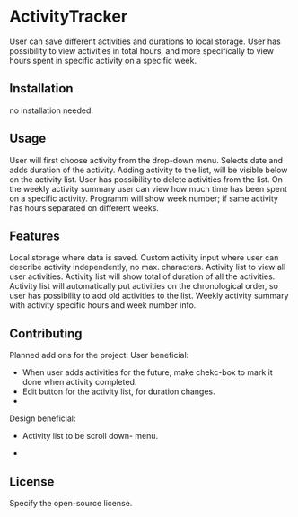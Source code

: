 # ActivityTracker

User can save different activities and durations to local storage. User has possibility to view activities in total hours, and more specifically to view hours spent in specific activity on a specific week.

## Installation
no installation needed.

## Usage

User will first choose activity from the drop-down menu. Selects date and adds duration of the activity.
Adding activity to the list, will be visible below on the activity list.
User has possibility to delete activities from the list. 
On the weekly activity summary user can view how much time has been spent on a specific activity.
Programm will show week number; if same activity has hours separated on different weeks.

## Features

Local storage where data is saved. Custom activity input where user can describe activity independently, no max. characters. Activity list to view all user activities. Activity list will show total of duration of all the activities.
Activity list will automatically put activities on the chronological order, so user has possibility to add old activities to the list. Weekly activity summary with activity specific hours and week number info. 

## Contributing

Planned add ons for the project: 
User beneficial:
- When user adds activities for the future, make chekc-box to mark it done when activity completed.
- Edit button for the activity list, for duration changes.
- 
Design beneficial:
- Activity list to be scroll down- menu.

- 
## License

Specify the open-source license.
